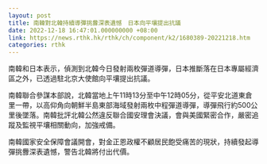 ```yaml
---
layout: post
title: 南韓對北韓持續導彈挑釁深表遺憾　日本向平壤提出抗議
date: 2022-12-18 16:47:01.000000000 +08:00
link: https://news.rthk.hk/rthk/ch/component/k2/1680389-20221218.htm
categories: rthk
---
```


南韓和日本表示，偵測到北韓今日發射兩枚彈道導彈，日本推斷落在日本專屬經濟區之外，已透過駐北京大使館向平壤提出抗議。

南韓聯合參謀本部說，北韓當地上午11時13分至中午12時05分，從平安北道東倉里一帶，以高仰角向朝鮮半島東部海域發射兩枚中程彈道導彈，導彈飛行約500公里後墜落。南韓批評北韓公然違反聯合國安理會決議，會與美國緊密合作，嚴密追蹤及監視平壤相關動向，加強戒備。

南韓國家安全保障會議開會，對金正恩政權不顧居民飽受痛苦的現狀，持續發起導彈挑釁深表遺憾，警告北韓將付出代價。
